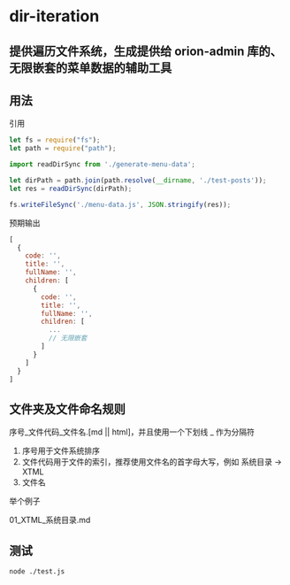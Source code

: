 # dir-iteration

## 提供遍历文件系统，生成提供给 orion-admin 库的、无限嵌套的菜单数据的辅助工具

## 用法

引用

```js
let fs = require("fs");
let path = require("path");

import readDirSync from './generate-menu-data';

let dirPath = path.join(path.resolve(__dirname, './test-posts'));
let res = readDirSync(dirPath);

fs.writeFileSync('./menu-data.js', JSON.stringify(res));
```

预期输出

```js
[
  {
    code: '',
    title: '',
    fullName: '',
    children: [
      {
        code: '',
        title: '',
        fullName: '',
        children: [
          ...
          // 无限嵌套
        ]
      }
    ]
  }
]
```

## 文件夹及文件命名规则

序号_文件代码_文件名.[md || html]，并且使用一个下划线 _ 作为分隔符

1. 序号用于文件系统排序
2. 文件代码用于文件的索引，推荐使用文件名的首字母大写，例如 系统目录 -> XTML
3. 文件名

举个例子

01_XTML_系统目录.md

## 测试

```shell
node ./test.js
```
